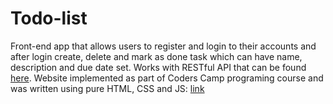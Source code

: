 # Todo-list
Front-end app that allows users to register and login to their accounts and after login create, delete and mark as done task which can have name, description and due date set. Works with RESTful API that can be found [here](https://github.com/izajasz13/Todo-list-backend). Website implemented as part of Coders Camp programing course and was written using pure HTML, CSS and JS: [link](https://izajasz13.github.io/Todo-list/index.html)
